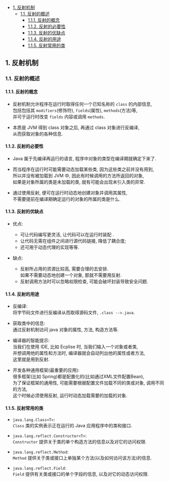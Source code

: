 <!-- TOC -->

- [1. 反射机制](#1-反射机制)
  - [1.1. 反射的概述](#11-反射的概述)
    - [1.1.1. 反射的概念](#111-反射的概念)
    - [1.1.2. 反射的必要性](#112-反射的必要性)
    - [1.1.3. 反射的优缺点](#113-反射的优缺点)
    - [1.1.4. 反射的用途](#114-反射的用途)
    - [1.1.5. 反射常用的类](#115-反射常用的类)

<!-- /TOC -->

## 1. 反射机制

### 1.1. 反射的概述

#### 1.1.1. 反射的概念
- 反射机制允许程序在运行时取得任何一个已知名称的 `class` 的内部信息,  
  包括包括其 `modifiers`(修饰符), `fields`(属性), `methods`(方法)等,  
  并可于运行时改变 `fields` 内容或调用 `methods`.

- 本质是 JVM 得到 class 对象之后, 再通过 class 对象进行反编译,  
  从而获取对象的各种信息.

#### 1.1.2. 反射的必要性
- Java 属于先编译再运行的语言, 程序中对象的类型在编译期就确定下来了.  

- 而当程序在运行时可能需要动态加载某些类, 因为这些类之前并没有用到,  
  所以并没有被加载到 JVM 中, 因此有时候调用的方法所返回的对象,  
  如果是对象所属的类是未加载的类, 就有可能会出现未引入类的异常.  
  
- 通过使用反射, 便可在运行时动态地创建对象并调用其属性,  
  不需要提前在编译期确定运行的对象的所属的类是什么.

#### 1.1.3. 反射的优缺点
- 优点:
  - 可让代码编写更灵活, 让代码可以在运行时装配 . 
  - 让代码无需在组件之间进行源代码链接, 降低了耦合度;  
  - 还可用于动态代理的实现等等. 

- 缺点: 
  - 反射所占用的资源比较高, 需要合理的去安排.  
    如果不需要动态地创建一个对象, 那就不需要用反射.  
  - 反射调用方法时可以忽略权限检查, 可能会破坏封装导致安全问题.

#### 1.1.4. 反射的用途
- 反编译:  
  将字节码文件进行反编译从而取得源码文件, `.class -->.java`.

- 获取类中的信息:  
  通过反射机制访问 java 对象的属性, 方法, 构造方法等.

- 编译器的智能提示:  
  当我们在使用 IDE, 比如 Ecplise 时, 当我们输入一个对象或者类,  
  并想调用他的属性和方法时, 编译器就会自动列出他的属性或者方法,  
  这里就是用到反射. 

- 开发各种通用框架(最重要的应用):     
  很多框架(比如 Spring)都是配置化的(比如通过XML文件配置Bean),   
  为了保证框架的通用性, 可能需要根据配置文件加载不同的类或对象, 调用不同的方法,   
  这个时候必须使用反射, 运行时动态加载需要的加载的对象. 

#### 1.1.5. 反射常用的类
- `java.lang.Class<T>`:  
  `Class` 类的实例表示正在运行的 Java 应用程序中的类和接口.

- `java.lang.reflect.Constructor<T>`:   
  `Constructor` 提供关于类的单个构造方法的信息以及对它的访问权限.
  

- `java.lang.reflect.Method`:   
  `Method` 提供关于类或接口上单独某个方法(以及如何访问该方法)的信息.

- `java.lang.reflect.Field`:   
  `Field` 提供有关类或接口的单个字段的信息, 以及对它的动态访问权限.
  
